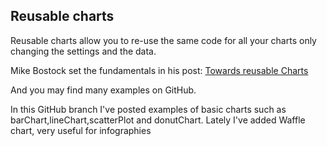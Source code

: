 ## Reusable charts

Reusable charts allow you to re-use the same code for all your charts only changing the settings and the data.

Mike Bostock set the fundamentals in his post:
[Towards reusable Charts](https://bost.ocks.org/mike/chart/)

And you may find many examples on GitHub.

In this GitHub branch I've posted examples of basic charts such as barChart,lineChart,scatterPlot and donutChart. Lately I've added Waffle chart, very useful for infographies

